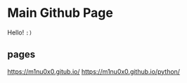 # Main Github Page
Hello! `:)`

## pages
https://m1nu0x0.gitub.io/
https://m1nu0x0.github.io/python/
